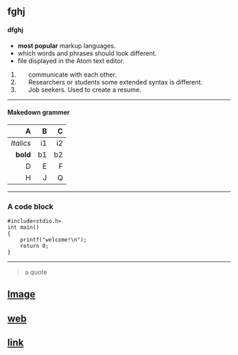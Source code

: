 ## fghj
#### dfghj

* **most popular** markup languages.
* which words and phrases should look different.
* file displayed in the Atom text editor.

1. &#160;&#160;&#160;&#160;&#160;&#160;communicate with each other.
2. &#160;&#160;&#160;&#160;&#160;&#160;Researchers or students some extended syntax is different.
3. &#160;&#160;&#160;&#160;&#160;&#160;Job seekers. Used to create a resume. 
----------------------------------------------------------------------------------------------------------------------------------
####  Makedown grammer
| A | B | C
|----------------:|-----------------:|--------:|
| *Italics* | i1 | i2 |
| **bold** | b1 | b2 |
| D | E | F |
| H | J | Q |


----------------------------------------------------------------------------------------------------------------------------------
### A code block
 
```
#include<stdio.h>
int main()
{
    printf("welcome!\n");
    return 0;
}
```  

----------------------------------------------------------------------------------------------------------------------------------

>a quote

## [Image](w.jpg)
## [web](https://img2.baidu.com/it/u=3211231239,1842853752&fm=26&fmt=auto&gp=0.jpg)

##  [link](xyxy.md)

